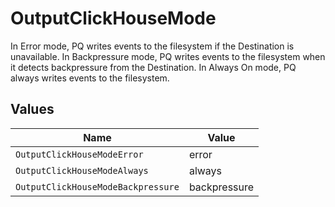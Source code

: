 # OutputClickHouseMode

In Error mode, PQ writes events to the filesystem if the Destination is unavailable. In Backpressure mode, PQ writes events to the filesystem when it detects backpressure from the Destination. In Always On mode, PQ always writes events to the filesystem.


## Values

| Name                               | Value                              |
| ---------------------------------- | ---------------------------------- |
| `OutputClickHouseModeError`        | error                              |
| `OutputClickHouseModeAlways`       | always                             |
| `OutputClickHouseModeBackpressure` | backpressure                       |